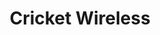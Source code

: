 ---
title: "Cricket Wireless"
url: /washington/cricket-wireless-minnesota-avenue-northeast/
shop: Handy
---